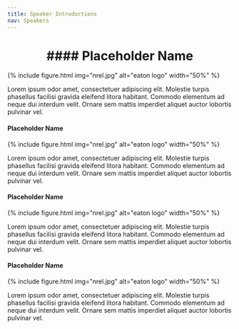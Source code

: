 ```yaml
---
title: Speaker Introductions
nav: Speakers
---
```


<h1 style="text-align: center;">#### Placeholder Name</h1>


{% include figure.html img="nrel.jpg" alt="eaton logo" width="50%" %}

Lorem ipsum odor amet, consectetuer adipiscing elit. Molestie turpis phasellus facilisi gravida eleifend litora habitant. Commodo elementum ad neque dui interdum velit. Ornare sem mattis imperdiet aliquet auctor lobortis pulvinar vel.
<br>

#### Placeholder Name

{% include figure.html img="nrel.jpg" alt="eaton logo" width="50%" %}

Lorem ipsum odor amet, consectetuer adipiscing elit. Molestie turpis phasellus facilisi gravida eleifend litora habitant. Commodo elementum ad neque dui interdum velit. Ornare sem mattis imperdiet aliquet auctor lobortis pulvinar vel.
<br>

#### Placeholder Name

{% include figure.html img="nrel.jpg" alt="eaton logo" width="50%" %}

Lorem ipsum odor amet, consectetuer adipiscing elit. Molestie turpis phasellus facilisi gravida eleifend litora habitant. Commodo elementum ad neque dui interdum velit. Ornare sem mattis imperdiet aliquet auctor lobortis pulvinar vel.
<br>

#### Placeholder Name

{% include figure.html img="nrel.jpg" alt="eaton logo" width="50%" %}

Lorem ipsum odor amet, consectetuer adipiscing elit. Molestie turpis phasellus facilisi gravida eleifend litora habitant. Commodo elementum ad neque dui interdum velit. Ornare sem mattis imperdiet aliquet auctor lobortis pulvinar vel.
<br>